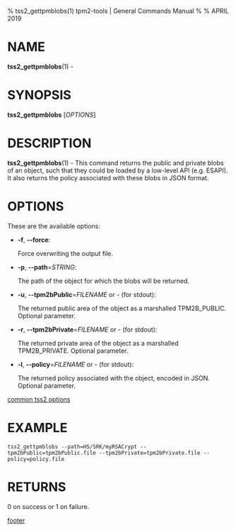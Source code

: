 % tss2_gettpmblobs(1) tpm2-tools | General Commands Manual
%
% APRIL 2019

# NAME

**tss2_gettpmblobs**(1) -

# SYNOPSIS

**tss2_gettpmblobs** [*OPTIONS*]

# DESCRIPTION

**tss2_gettpmblobs**(1) - This command returns the public and private blobs of an object, such that they could be loaded by a low-level API (e.g. ESAPI). It also returns the policy associated with these blobs in JSON format.

# OPTIONS

These are the available options:

  * **-f**, **\--force**:

    Force overwriting the output file.

  * **-p**, **\--path**=_STRING_:

    The path of the object for which the blobs will be returned.

  * **-u**, **\--tpm2bPublic**=_FILENAME_ or _-_ (for stdout):

    The returned public area of the object as a marshalled TPM2B_PUBLIC. Optional parameter.

  * **-r**, **\--tpm2bPrivate**=_FILENAME_ or _-_ (for stdout):

    The returned private area of the object as a marshalled TPM2B_PRIVATE. Optional parameter.

  * **-l**, **\--policy**=_FILENAME_ or _-_ (for stdout):

    The returned policy associated with the object, encoded in JSON. Optional parameter.

[common tss2 options](common/tss2-options.md)

# EXAMPLE
```
tss2_gettpmblobs --path=HS/SRK/myRSACrypt --tpm2bPublic=tpm2bPublic.file --tpm2bPrivate=tpm2bPrivate.file --policy=policy.file
```

# RETURNS

0 on success or 1 on failure.

[footer](common/footer.md)

